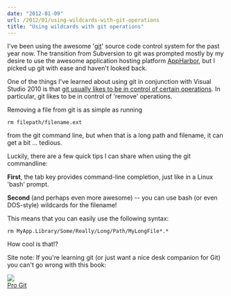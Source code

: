 ```yaml
---
date: "2012-01-09"
url: /2012/01/using-wildcards-with-git-operations
title: "Using wildcards with git operations"
---
```

I've been using the awesome '<a href="http://git-scm.com/" target="_blank">git</a>' source code control system for the past year now.  The transition from Subversion to git was prompted mostly by my desire to use the awesome application hosting platform <a href="http://www.appharbor.com" title="AppHarbor" target="_blank">AppHarbor</a>, but I picked up git with ease and haven't looked back. 

One of the things I've learned about using git in conjunction with Visual Studio 2010 is that <a href="http://stackoverflow.com/a/507369/19020" target="_blank">git usually likes to be in control of certain operations</a>.  In particular, git likes to be in control of 'remove' operations.  

Removing a file from git is as simple as running 

	rm filepath/filename.ext

from the git command line, but when that is a long path and filename, it can get a bit ... tedious.

Luckily, there are a few quick tips I can share when using the git commandline:  

<strong>First</strong>, the tab key provides command-line completion, just like in a Linux 'bash' prompt.

<strong>Second </strong>(and perhaps even more awesome) -- you can use bash (or even DOS-style) wildcards for the filename!  

This means that you can easily use the following syntax:

	rm MyApp.Library/Some/Really/Long/Path/MyLongFile*.*

How cool is that!?

Site note: If you're learning git (or just want a nice desk companion for Git) you can't go wrong with this book:

<a href="http://www.amazon.com/gp/product/1430218339/ref=as_li_tl?ie=UTF8&camp=1789&creative=390957&creativeASIN=1430218339&linkCode=as2&tag=theblogofdane-20&linkId=R4IUVS7PYYH735KN"><img border="0" src="/img/pro_git.jpg" ><br/>Pro Git</a><img src="http://ir-na.amazon-adsystem.com/e/ir?t=theblogofdane-20&l=as2&o=1&a=1430218339" width="1" height="1" border="0" alt="" style="border:none !important; margin:0px !important;" />


